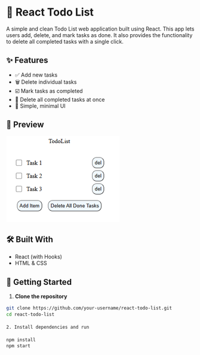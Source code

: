 # 📝 React Todo List

A simple and clean Todo List web application built using React. This app lets users add, delete, and mark tasks as done. It also provides the functionality to delete all completed tasks with a single click.

## ✨ Features

- ✅ Add new tasks
- 🗑️ Delete individual tasks
- ☑️ Mark tasks as completed
- 🧹 Delete all completed tasks at once
- 💅 Simple, minimal UI

## 📸 Preview

![App Preview](screenshots/image.png)

## 🛠️ Built With

- React (with Hooks)
- HTML & CSS

## 🚀 Getting Started

1. **Clone the repository**

```bash
git clone https://github.com/your-username/react-todo-list.git
cd react-todo-list

2. Install dependencies and run

npm install
npm start

